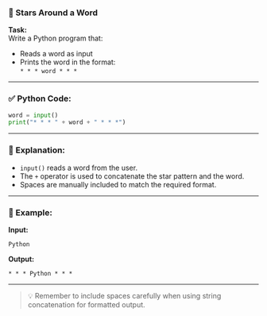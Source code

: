 ### 🌟 Stars Around a Word

**Task:**  
Write a Python program that:

- Reads a word as input
- Prints the word in the format:  
  `* * * word * * *`

---

### ✅ Python Code:

```python
word = input()
print("* * * " + word + " * * *")
```

---

### 🧠 Explanation:

- `input()` reads a word from the user.
- The `+` operator is used to concatenate the star pattern and the word.
- Spaces are manually included to match the required format.

---

### 🧪 Example:

**Input:**

```
Python
```

**Output:**

```
* * * Python * * *
```

---

> 💡 Remember to include spaces carefully when using string concatenation for formatted output.
